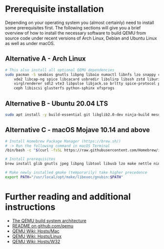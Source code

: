 # Prerequisite installation

Depending on your operating system you (almost certainly) need to install some prerequisites first. The following sections will give you a brief overview of how to install the necessary software to build QEMU from source code under recent versions of Arch Linux, Debian and Ubuntu Linux as well as under macOS.

## Alternative A - Arch Linux

```bash
# This also install all optional QEMU dependencies
sudo pacman -S seabios gnutls libpng libaio numactl libnfs lzo snappy curl \
    vde2 libcap-ng spice libcacard usbredir libslirp libssh zstd liburing \
    virglrenderer sdl2 vte3 libpulse libjack.so brltty spice-protocol python \
    ceph libiscsi glusterfs python-sphinx xfsprogs
```

## Alternative B - Ubuntu 20.04 LTS

```bash
sudo apt install -y build-essential git libglib2.0-dev ninja-build meson libpixman-1-dev python3-venv python3-pip
```

## Alternative C - macOS Mojave 10.14 and above

```bash
# Install Homebrew Package Manager (https://brew.sh/)
# -> Run the following command in macOS Terminal
/bin/bash -c "$(curl -fsSL https://raw.githubusercontent.com/Homebrew/install/master/install.sh)"

# Install prerequisites
brew install glib gnutls jpeg libpng libtool libusb lzo make nettle ninja pixman pkg-config snappy

# Make newly installed gmake (temporarily) take higher precedence
export PATH="/usr/local/opt/make/libexec/gnubin:$PATH"
```

# Further reading and additional instructions
- [The QEMU build system architecture](https://qemu.readthedocs.io/en/latest/devel/build-system.html)
- [README on github.com/qemu](https://github.com/qemu/qemu/blob/master/README.rst)
- [QEMU Wiki: Hosts/Mac](https://wiki.qemu.org/Hosts/Mac) 
- [QEMU Wiki: Hosts/Linux](https://wiki.qemu.org/Hosts/Linux) 
- [QEMU Wiki: Hosts/W32](https://wiki.qemu.org/Hosts/W32) 

